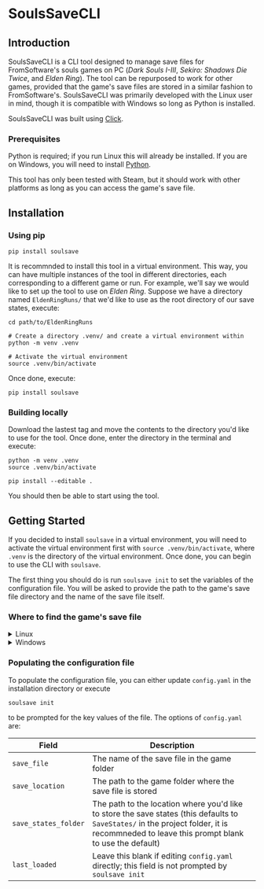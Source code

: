 # SoulsSaveCLI


## Introduction

SoulsSaveCLI is a CLI tool designed to manage save files for FromSoftware's souls games on PC (*Dark Souls I-III*, *Sekiro: Shadows Die Twice*, and *Elden Ring*). The tool can be repurposed to work for other games, provided that the game's save files are stored in a similar fashion to FromSoftware's. SoulsSaveCLI was primarily developed with the Linux user in mind, though it is compatible with Windows so long as Python is installed.

SoulsSaveCLI was built using [Click](https://click.palletsprojects.com/en/stable/).


### Prerequisites

Python is required; if you run Linux this will already be installed. If you are on Windows, you will need to install [Python](https://www.python.org/).

This tool has only been tested with Steam, but it should work with other platforms as long as you can access the game's save file.


## Installation


### Using pip

```
pip install soulsave
```

It is recommnded to install this tool in a virtual environment. This way, you can have multiple instances of the tool in different directories, each corresponding to a different game or run. For example, we'll say we would like to set up the tool to use on *Elden Ring*. Suppose we have a directory named `EldenRingRuns/` that we'd like to use as the root directory of our save states, execute:

```
cd path/to/EldenRingRuns

# Create a directory .venv/ and create a virtual environment within
python -m venv .venv

# Activate the virtual environment
source .venv/bin/activate
```

Once done, execute:

```
pip install soulsave
```


### Building locally

Download the lastest tag and move the contents to the directory you'd like to use for the tool. Once done, enter the directory in the terminal and execute:

```
python -m venv .venv
source .venv/bin/activate

pip install --editable .
```

You should then be able to start using the tool.


## Getting Started

If you decided to install `soulsave` in a virtual environment, you will need to activate the virtual environment first with `source .venv/bin/activate`, where `.venv` is the directory of the virtual environment. Once done, you can begin to use the CLI with `soulsave`.

The first thing you should do is run `soulsave init` to set the variables of the configuration file. You will be asked to provide the path to the game's save file directory and the name of the save file itself.


### Where to find the game's save file

<details><summary>Linux</summary>

The save file will vary from game to game, but a good starting point is to find the directory that hosts Steam's data (for example, `~/.local/share/Steam/`, though this will vary from distribution to distribution).

Once you find Steam's folder, you will need to navigate to `Steam/steamapps/compatdata/`. Within this directory, you will see folders with numerical names. These numbers correspond to the Steam ID of your games. You will need to navigate to the folder named with the corresponding Steam ID of the game you'd like to set up. For this example, we will use `1245620`, *Elden Ring*'s Steam ID.

Below is a table will the *possible* save locations for the various FromSoftware souls games plus *Lies of P*. This could vary by distribution, so treat these paths as a starting point. (Let `$steam` be the path to your Steam directory.)

| Game | Steam ID | Example Location of Save File | Save File Name |
| ---- | -------- | ----------------------------- | -------------- |
| *Dark Souls Remastered* | 570940 | `$steam/steamapps/compatdata/570940/pfx/drive_c/users/steamuser/My Documents/NBGI/DARK SOULS REMASTERED/1049867782` | `DRAKS0005.sl2` |
| *Dark Souls II: Scholars of the First Sin* | 335300 | | |
| *Dark Souls III* | 374320 | `$steam/steamapps/compatdata/374320/pfx/drive_c/users/steamuser/AppData/Roaming/DarkSoulsIII/011000013e93b606` | `DS30000.sl2` |
| *Sekiro: Shadows Die Twice* | 814380 | `$steam/steamapps/compatdata/814380/pfx/drive_c/users/steamuser/Application Data/Sekiro/76561199010133510` | `S0000.sl2` |
| *Elden Ring* | 1245620 | `$steam/steamapps/compatdata/1245620/pfx/drive_c/users/steamuser/AppData/Roaming/EldenRing/76561199010133510` | `ER0000.sl2` |

</details>

<details><summary>Windows</summary>

See [this](https://github.com/Kahmul/SoulsSpeedruns-Save-Organizer?tab=readme-ov-file#savefile-locations) section of this SoulsSpeedrun's Save Organizer README. This tool is a great GUI option for managing saves as well.

</details>


### Populating the configuration file

To populate the configuration file, you can either update `config.yaml` in the installation directory or execute

```
soulsave init
```

to be prompted for the key values of the file. The options of `config.yaml` are:

| Field | Description |
| ----- | ----------- |
| `save_file` | The name of the save file in the game folder |
| `save_location` | The path to the game folder where the save file is stored |
| `save_states_folder` | The path to the location where you'd like to store the save states (this defaults to `SaveStates/` in the project folder, it is recommneded to leave this prompt blank to use the default) |
| `last_loaded` | Leave this blank if editing `config.yaml` directly; this field is not prompted by `soulsave init` |
